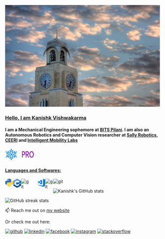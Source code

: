 <img src="bits.jpg">

### <u>Hello, I am Kanishk Vishwakarma</u>

#### I am a Mechanical Engineering sophomore at [BITS Pilani](https://www.bits-pilani.ac.in/). I am also an Autonomous Robotics and Computer Vision researcher at [Sally Robotics](sally-robotics.co.in), [CEERI](https://www.ceeri.res.in/) and [Intelligent Mobility Labs](https://www.linkedin.com/company/intelligent-mobility-labs/)


<a href='https://archiveprogram.github.com/'><img src='https://raw.githubusercontent.com/acervenky/animated-github-badges/master/assets/acbadge.gif' width='40' height='40'></a> <a href='https://github.com/pricing'><img src='https://raw.githubusercontent.com/acervenky/animated-github-badges/master/assets/pro.gif' width='40' height='40'></a> 
 
 


#### <u>Languages and Softwares:</u>

<a href="https://www.python.org" target="_blank"> <img align="left" alt="Python" width="26px" src="https://github.com/Aakarsh-B/trying-repos/blob/master/python-5.svg?raw=true"/> </a>
<a href="https://www.w3schools.com/cpp/" target="_blank"> <img align="left" alt="C++" width="26px" src="https://github.com/Aakarsh-B/trying-repos/blob/master/c++.png"/> </a>
<a href="https://git-scm.com/" target="_blank"> <img align="left" alt="git" width="26px" src="https://www.vectorlogo.zone/logos/git-scm/git-scm-icon.svg"/> </a>
<img align="left" alt="GitHub" width="26px" src="https://github.com/Aakarsh-B/trying-repos/blob/master/github.svg" />
<img align="left" alt="Visual Studio Code" width="26px" src="https://raw.githubusercontent.com/github/explore/80688e429a7d4ef2fca1e82350fe8e3517d3494d/topics/visual-studio-code/visual-studio-code.png" />
<a href="https://www.ros.org/"><img align="left" alt="git" width="26px" src="https://answers.ros.org/upfiles/14554624266871161.png"/></a>
<a href="https://www.docker.com/"><img align="left" alt="git" width="40px" src="https://www.docker.com/sites/default/files/d8/2019-07/Moby-logo.png"/></a>
<br>

![Kanishk's GitHub stats](https://github-readme-stats.vercel.app/api?username=Kanishk598&show_icons=true&theme=dark)

![GitHub streak stats](https://github-readme-streak-stats.herokuapp.com/?user=Kanishk598&theme=dark)


📫 Reach me out on [my website](http://kanishk598.github.io/) 

Or check me out here:

[<img src='https://cdn.jsdelivr.net/npm/simple-icons@3.0.1/icons/github.svg' alt='github' height='40'>](https://github.com/Kanishk598)  [<img src='https://cdn.jsdelivr.net/npm/simple-icons@3.0.1/icons/linkedin.svg' alt='linkedin' height='40'>](https://www.linkedin.com/in/kanishk598/)  [<img src='https://cdn.jsdelivr.net/npm/simple-icons@3.0.1/icons/facebook.svg' alt='facebook' height='40'>](https://www.facebook.com/kanishk.vishwakarma.3)  [<img src='https://cdn.jsdelivr.net/npm/simple-icons@3.0.1/icons/instagram.svg' alt='instagram' height='40'>](https://www.instagram.com/konixboi/)  [<img src='https://cdn.jsdelivr.net/npm/simple-icons@3.0.1/icons/stackoverflow.svg' alt='stackoverflow' height='40'>](https://stackoverflow.com/users/12342327)  
